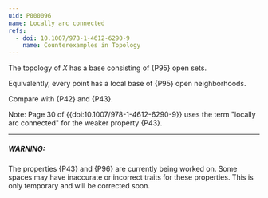 ```yaml
---
uid: P000096
name: Locally arc connected
refs:
  - doi: 10.1007/978-1-4612-6290-9
    name: Counterexamples in Topology
---
```


The topology of $X$ has a base consisting of {P95} open sets.

Equivalently, every point has a local base of {P95} open neighborhoods.

Compare with {P42} and {P43}.

Note: Page 30 of {{doi:10.1007/978-1-4612-6290-9}} 
uses the term "locally arc connected" for the weaker property {P43}.

----
##### WARNING:

The properties {P43} and {P96}
are currently being worked on.
Some spaces may have inaccurate or incorrect traits for these properties.
This is only temporary and will be corrected soon.
